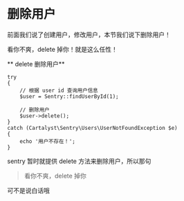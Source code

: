 # 删除用户

前面我们说了创建用户，修改用户，本节我们说下删除用户！

看你不爽，delete 掉你！就是这么任性！

** delete 删除用户**

```
try
{
    // 根据 user id 查询用户信息
    $user = Sentry::findUserById(1);

    // 删除用户
    $user->delete();
}
catch (Cartalyst\Sentry\Users\UserNotFoundException $e)
{
    echo '用户不存在！';
}

```

sentry 暂时就提供 delete 方法来删除用户，所以那句 

>看你不爽，delete 掉你

可不是说白话哦